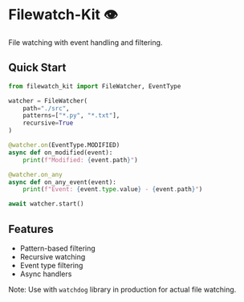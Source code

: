 # Filewatch-Kit 👁️

File watching with event handling and filtering.

## Quick Start

```python
from filewatch_kit import FileWatcher, EventType

watcher = FileWatcher(
    path="./src",
    patterns=["*.py", "*.txt"],
    recursive=True
)

@watcher.on(EventType.MODIFIED)
async def on_modified(event):
    print(f"Modified: {event.path}")

@watcher.on_any
async def on_any_event(event):
    print(f"Event: {event.type.value} - {event.path}")

await watcher.start()
```

## Features

- Pattern-based filtering
- Recursive watching
- Event type filtering
- Async handlers

Note: Use with `watchdog` library in production for actual file watching.
